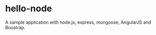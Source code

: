 hello-node
==========

A sample application with node.js, express, mongoose, AngularJS and Boostrap.
